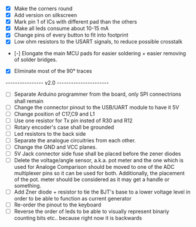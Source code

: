 * [x] Make the corners round
* [x] Add version on silkscreen
* [x] Mark pin 1 of ICs with different pad than the others
* [x] Make all leds consume about 10-15 mA
* [x] Change pins of every button to fit into footprint
* [x] Low ohm resistors to the USART signals, to reduce possible crosstalk
* [-] Elongate the main MCU pads for easier soldering + easier removing of solder bridges.
* [x] Eliminate most of the  90° traces

---------------- v2.0 ----------------------

* [ ] Separate Arduino programmer from the board, only SPI connectrions shall remain
* [ ] Change the connector pinout to the USB/UART module to have it 5V
* [ ] Change position of C17,C9 and L1
* [ ] Use one resistor for Tx pin insted of R30 and R12
* [ ] Rotary encoder's case shall be grounded
* [ ] Led resistors to the back side
* [ ] Separate the analogue circuitries from each other.
* [ ] Change the GND and VCC planes.
* [ ] 5V Jack connector side fuse shall be placed before the zener diodes
* [ ] Delete the voltage/angle sensor, a.k.a. pot meter and the one which is used for Analoge Comparison should be moved to one of the ADC multiplexer pins so it can be used for both.
			Additionally, the placement of the pot. meter should be considered as it may get a handle or something. 
* [ ] Add Zner diode + resistor to tie the BJT's base to a lower voltage level in order to be able to function as current generator
* [ ] Re-order the pinout to the keyboard
* [ ] Reverse the order of leds to be able to visually represent binariy counting bits etc.. because right now it is backwards
